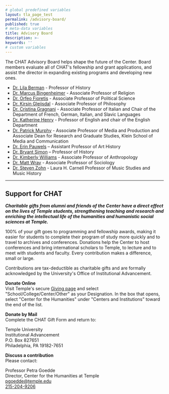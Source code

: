 ```yaml
---
# global predefined variables
layout: tla_page_test
permalink: /advisory-board/
published: true
# meta-data variables
title: Advisory Board
description: >-
keywords: ''
# custom variables
---
```

The CHAT Advisory Board helps shape the future of the Center. Board members evaluate all of CHAT's fellowship and grant applications, and assist the director in expanding existing programs and developing new ones.

- [Dr. Lila Berman](https://liberalarts.temple.edu/academics/faculty/corwin-berman-lila) - Professor of History
- [Dr. Marcus Bingenheimer](https://liberalarts.temple.edu/academics/faculty/bingenheimer-marcus) - Associate Professor of Religion
- [Dr. Orfeo Fioretis](https://liberalarts.temple.edu/academics/faculty/fioretos-k-orfeo) - Associate Professor of Political Science
- [Dr. Kirsin Gleijsdal](https://liberalarts.temple.edu/academics/faculty/gjesdal-kristin) - Associate Professor of Philosophy
- [Dr. Cristina Gragnani](https://liberalarts.temple.edu/academics/faculty/gragnani-cristina) - Associate Professor of Italian and Chair of the Department of French, German, Italian, and Slavic Languages
- [Dr. Katherine Henry](https://liberalarts.temple.edu/academics/faculty/henry-katherine) - Professor of English and chair of the English Department
- [Dr. Patrick Murphy](https://tyler.temple.edu/faculty/ashley-d-west-phd) - Associate Professor of Media and Production and Associate Dean for Research and Graduate Studies, Klein School of Media and Communication
- [Dr. Erin Pauwels](https://tyler.temple.edu/faculty/erin-pauwels) – Assistant Professor of Art History
- [Dr. Bryant Simon](https://liberalarts.temple.edu/academics/faculty/simon-bryant) – Professor of History
- [Dr. Kimberly Williams](https://liberalarts.temple.edu/academics/faculty/williams-kimberly-d) - Associate Professor of Anthropology
- [Dr. Matt Wray](https://liberalarts.temple.edu/academics/faculty/wray-matt) - Associate Professor of Sociology
- [Dr. Steven Zohn](https://tyler.temple.edu/faculty/ashley-d-west-phd) - Laura H. Carnell Professor of Music Studies and Music History

___

## Support for CHAT
**_Charitable gifts from alumni and friends of the Center have a direct effect on the lives of Temple students, strengthening teaching and research and enriching the intellectual life of the humanities and humanistic social sciences at Temple._**

100% of your gift goes to programming and fellowship awards, making it easier for students to complete their program of study more quickly and to travel to archives and conferences. Donations help the Center to host conferences and bring international scholars to Temple, to lecture and to meet with students and faculty. Every contribution makes a difference, small or large.

Contributions are tax-deductible as charitable gifts and are formally acknowledged by the University's Office of Institutional Advancement.

**Donate Online**<br>
Visit Temple's secure [Giving page](https://securelb.imodules.com/s/705/giving/2col.aspx?sid=705&gid=1&pgid=3813&cid=5100&appealcode=WEBG_HeaderButton&utm_source=header_givnowbutton&utm_medium=givingform&utm_campaign=givingsite_template) and select "School/College/Center/Other" as your Designation. In the box that opens, select "Center for the Humanities" under "Centers and Institutions" toward the end of the list.

**Donate by Mail**<br>
Complete the CHAT Gift Form and return to:<br>

Temple University<br>
Institutional Advancement<br>
P.O. Box 827651<br>
Philadelphia, PA 19182-7651<br>

**Discuss a contribution**<br>
Please contact:<br>

Professor Petra Goedde<br>
Director, Center for the Humanities at Temple<br>
[pgoedde@temple.edu](mailto:pgoedde@temple.edu)<br>
[215-204-9206](tel:2152049206)<br>
